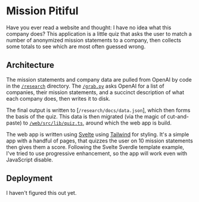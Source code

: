 # Mission Pitiful

Have you ever read a website and thought: I have no idea what this company 
does? This application is a little quiz that asks the user to match a number of 
anonymized mission statements to a company, then collects some totals to see 
which are most often guessed wrong.

## Architecture

The mission statements and company data are pulled from OpenAI by code in the
[`/research`](/reseach) directory. The [`/grab.py`](/research/grab.py) asks
OpenAI for a list of companies, their mission statements, and a succinct 
description of what each company does, then writes it to disk.

The final output is written to [`/research/docs/data.json`], which then forms
the basis of the quiz. This data is then migrated (via the magic of 
cut-and-paste) to [`/web/src/lib/quiz.ts`](/web/src/lib/quiz.ts), around which
the web app is build.

The web app is written using [Svelte](https://svelte.dev/docs/introduction) 
using [Tailwind](https://tailwindcss.com/docs) for styling. It's a simple 
app with a handful of pages, that quizzes the user on 10 mission statements 
then gives them a score. Following the Svelte Sverdle template example, I've 
tried to use progressive enhancement, so the app will work even with 
JavaScript disable.

## Deployment

I haven't figured this out yet.
